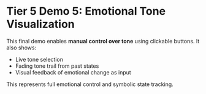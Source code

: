 # Tier 5 Demo 5: Emotional Tone Visualization

This final demo enables **manual control over tone** using clickable buttons. It also shows:

- Live tone selection
- Fading tone trail from past states
- Visual feedback of emotional change as input

This represents full emotional control and symbolic state tracking.
